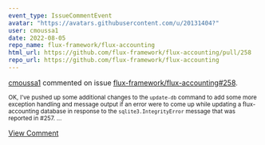 ```yaml
---
event_type: IssueCommentEvent
avatar: "https://avatars.githubusercontent.com/u/20131404?"
user: cmoussa1
date: 2022-08-05
repo_name: flux-framework/flux-accounting
html_url: https://github.com/flux-framework/flux-accounting/pull/258
repo_url: https://github.com/flux-framework/flux-accounting
---
```


<a href='https://github.com/cmoussa1' target='_blank'>cmoussa1</a> commented on issue <a href='https://github.com/flux-framework/flux-accounting/pull/258' target='_blank'>flux-framework/flux-accounting#258</a>.

<small>OK, I've pushed up some additional changes to the `update-db` command to add some more exception handling and message output if an error were to come up while updating a flux-accounting database in response to the `sqlite3.IntegrityError` message that was reported in #257....</small>

<a href='https://github.com/flux-framework/flux-accounting/pull/258' target='_blank'>View Comment</a>
